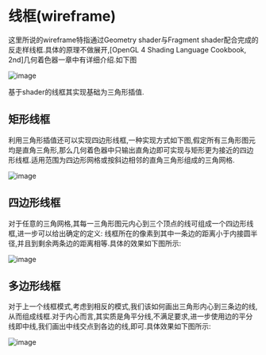 # 线框(wireframe)
这里所说的wireframe特指通过Geometry shader与Fragment shader配合完成的反走样线框.具体的原理不做展开,[OpenGL 4 Shading Language Cookbook, 2nd]几何着色器一章中有详细介绍.如下图

![image](https://github.com/xiconxi/YubaMs/raw/master/screenshots/20180603-223426.png)

基于shader的线框其实现基础为三角形插值.
## 矩形线框

利用三角形插值还可以实现四边形线框,一种实现方式如下图,假定所有三角形图元均是直角三角形,那么几何着色器中只输出直角边即可实现与矩形更为接近的四边形线框.适用范围为四边形网格或按斜边相邻的直角三角形组成的三角网格.

![image](https://github.com/xiconxi/YubaMs/raw/master/screenshots/20181104-230554.png)

## 四边形线框

对于任意的三角网格,其每一三角形图元内心到三个顶点的线可组成一个四边形线框,进一步可以给出确定的定义: 线框所在的像素到其中一条边的距离小于内接圆半径,并且到剩余两条边的距离相等.具体的效果如下图所示:

![image](https://github.com/xiconxi/YubaMs/raw/master/screenshots/20181105-001340.png)

## 多边形线框

对于上一个线框模式,考虑到相反的模式,我们该如何画出三角形内心到三条边的线,从而组成线框.对于内心而言,其实质是角平分线,不满足要求,进一步使用边的平分线即中线,我们画出中线交点到各边的线,即可.具体效果如下图所示:

![image](https://github.com/xiconxi/YubaMs/raw/master/screenshots/20181105-074353.png)


